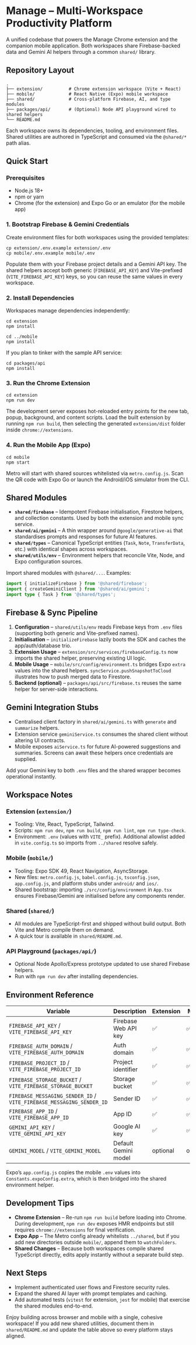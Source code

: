 # Manage – Multi-Workspace Productivity Platform

A unified codebase that powers the Manage Chrome extension and the companion mobile application. Both workspaces share Firebase-backed data and Gemini AI helpers through a common `shared/` library.

## Repository Layout

```
.
├── extension/          # Chrome extension workspace (Vite + React)
├── mobile/             # React Native (Expo) mobile workspace
├── shared/             # Cross-platform Firebase, AI, and type modules
├── packages/api/       # (Optional) Node API playground wired to shared helpers
└── README.md
```

Each workspace owns its dependencies, tooling, and environment files. Shared utilities are authored in TypeScript and consumed via the `@shared/*` path alias.

## Quick Start

### Prerequisites

- Node.js 18+
- npm or yarn
- Chrome (for the extension) and Expo Go or an emulator (for the mobile app)

### 1. Bootstrap Firebase & Gemini Credentials

Create environment files for both workspaces using the provided templates:

```
cp extension/.env.example extension/.env
cp mobile/.env.example mobile/.env
```

Populate them with your Firebase project details and a Gemini API key. The shared helpers accept both generic (`FIREBASE_API_KEY`) and Vite-prefixed (`VITE_FIREBASE_API_KEY`) keys, so you can reuse the same values in every workspace.

### 2. Install Dependencies

Workspaces manage dependencies independently:

```
cd extension
npm install

cd ../mobile
npm install
```

If you plan to tinker with the sample API service:

```
cd packages/api
npm install
```

### 3. Run the Chrome Extension

```
cd extension
npm run dev
```

The development server exposes hot-reloaded entry points for the new tab, popup, background, and content scripts. Load the built extension by running `npm run build`, then selecting the generated `extension/dist` folder inside `chrome://extensions`.

### 4. Run the Mobile App (Expo)

```
cd mobile
npm start
```

Metro will start with shared sources whitelisted via `metro.config.js`. Scan the QR code with Expo Go or launch the Android/iOS simulator from the CLI.

## Shared Modules

- **`shared/firebase`** – Idempotent Firebase initialisation, Firestore helpers, and collection constants. Used by both the extension and mobile sync service.
- **`shared/ai/gemini`** – A thin wrapper around `@google/generative-ai` that standardises prompts and responses for future AI features.
- **`shared/types`** – Canonical TypeScript entities (`Task`, `Note`, `TransferData`, etc.) with identical shapes across workspaces.
- **`shared/utils/env`** – Environment helpers that reconcile Vite, Node, and Expo configuration sources.

Import shared modules with `@shared/...`. Examples:

```ts
import { initializeFirebase } from '@shared/firebase';
import { createGeminiClient } from '@shared/ai/gemini';
import type { Task } from '@shared/types';
```

## Firebase & Sync Pipeline

1. **Configuration** – `shared/utils/env` reads Firebase keys from `.env` files (supporting both generic and Vite-prefixed names).
2. **Initialisation** – `initializeFirebase` lazily boots the SDK and caches the app/auth/database trio.
3. **Extension Usage** – `extension/src/services/firebaseConfig.ts` now imports the shared helper, preserving existing UI logic.
4. **Mobile Usage** – `mobile/src/config/environment.ts` bridges Expo `extra` values into the shared helpers. `syncService.pushSnapshotToCloud` illustrates how to push merged data to Firestore.
5. **Backend (optional)** – `packages/api/src/firebase.ts` reuses the same helper for server-side interactions.

## Gemini Integration Stubs

- Centralised client factory in `shared/ai/gemini.ts` with `generate` and `summarize` helpers.
- Extension service `geminiService.ts` consumes the shared client without altering UI contracts.
- Mobile exposes `aiService.ts` for future AI-powered suggestions and summaries. Screens can await these helpers once credentials are supplied.

Add your Gemini key to both `.env` files and the shared wrapper becomes operational instantly.

## Workspace Notes

### Extension (`extension/`)

- Tooling: Vite, React, TypeScript, Tailwind.
- Scripts: `npm run dev`, `npm run build`, `npm run lint`, `npm run type-check`.
- Environment: `.env` (values with `VITE_` prefix). Additional allowlist added in `vite.config.ts` so imports from `../shared` resolve safely.

### Mobile (`mobile/`)

- Tooling: Expo SDK 49, React Navigation, AsyncStorage.
- New files: `metro.config.js`, `babel.config.js`, `tsconfig.json`, `app.config.js`, and platform stubs under `android/` and `ios/`.
- Shared bootstrap: importing `./src/config/environment` in `App.tsx` ensures Firebase/Gemini are initialised before any components render.

### Shared (`shared/`)

- All modules are TypeScript-first and shipped without build output. Both Vite and Metro compile them on demand.
- A quick tour is available in `shared/README.md`.

### API Playground (`packages/api/`)

- Optional Node Apollo/Express prototype updated to use shared Firebase helpers.
- Run with `npm run dev` after installing dependencies.

## Environment Reference

| Variable | Description | Extension | Mobile |
|----------|-------------|-----------|--------|
| `FIREBASE_API_KEY` / `VITE_FIREBASE_API_KEY` | Firebase Web API key | ✅ | ✅ |
| `FIREBASE_AUTH_DOMAIN` / `VITE_FIREBASE_AUTH_DOMAIN` | Auth domain | ✅ | ✅ |
| `FIREBASE_PROJECT_ID` / `VITE_FIREBASE_PROJECT_ID` | Project identifier | ✅ | ✅ |
| `FIREBASE_STORAGE_BUCKET` / `VITE_FIREBASE_STORAGE_BUCKET` | Storage bucket | ✅ | ✅ |
| `FIREBASE_MESSAGING_SENDER_ID` / `VITE_FIREBASE_MESSAGING_SENDER_ID` | Sender ID | ✅ | ✅ |
| `FIREBASE_APP_ID` / `VITE_FIREBASE_APP_ID` | App ID | ✅ | ✅ |
| `GEMINI_API_KEY` / `VITE_GEMINI_API_KEY` | Google AI key | ✅ | ✅ |
| `GEMINI_MODEL` / `VITE_GEMINI_MODEL` | Default Gemini model | optional | optional |

Expo’s `app.config.js` copies the mobile `.env` values into `Constants.expoConfig.extra`, which is then bridged into the shared environment helper.

## Development Tips

- **Chrome Extension** – Re-run `npm run build` before loading into Chrome. During development, `npm run dev` exposes HMR endpoints but still requires `chrome://extensions` for final verification.
- **Expo App** – The Metro config already whitelists `../shared`, but if you add new directories outside `mobile/`, append them to `watchFolders`.
- **Shared Changes** – Because both workspaces compile shared TypeScript directly, edits apply instantly without a separate build step.

## Next Steps

- Implement authenticated user flows and Firestore security rules.
- Expand the shared AI layer with prompt templates and caching.
- Add automated tests (`vitest` for extension, `jest` for mobile) that exercise the shared modules end-to-end.

Enjoy building across browser and mobile with a single, cohesive workspace! If you add new shared utilities, document them in `shared/README.md` and update the table above so every platform stays aligned.
